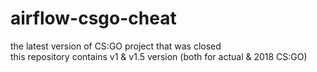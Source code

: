 # airflow-csgo-cheat
the latest version of CS:GO project that was closed \
this repository contains v1 & v1.5 version (both for actual & 2018 CS:GO)
